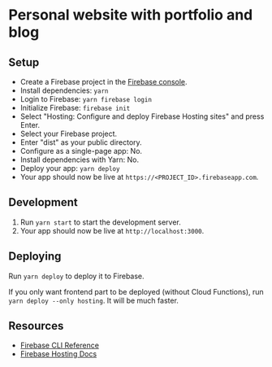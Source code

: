# Personal website with portfolio and blog

## Setup

- Create a Firebase project in the [Firebase console](https://console.firebase.google.com/).
- Install dependencies: `yarn` 
- Login to Firebase: `yarn firebase login`
- Initialize Firebase: `firebase init`
- Select "Hosting: Configure and deploy Firebase Hosting sites" and press Enter.
- Select your Firebase project.
- Enter "dist" as your public directory.
- Configure as a single-page app: No.
- Install dependencies with Yarn: No.
- Deploy your app: `yarn deploy`
- Your app should now be live at `https://<PROJECT_ID>.firebaseapp.com`.

## Development

1. Run `yarn start` to start the development server.
2. Your app should now be live at `http://localhost:3000`.

## Deploying

Run `yarn deploy` to deploy it to Firebase. 

If you only want frontend part to be deployed (without Cloud Functions), run `yarn deploy --only hosting`. It will be much faster.

## Resources

- [Firebase CLI Reference](https://firebase.google.com/docs/cli/)
- [Firebase Hosting Docs](https://firebase.google.com/docs/hosting/)

